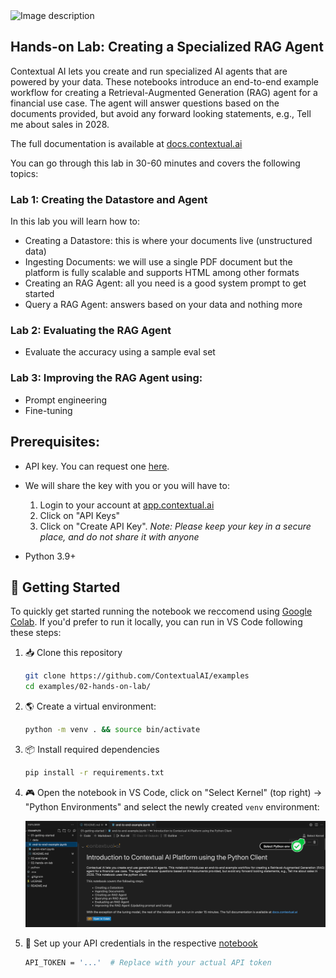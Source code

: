 <img src="https://imagedelivery.net/Dr98IMl5gQ9tPkFM5JRcng/3e5f6fbd-9bc6-4aa1-368e-e8bb1d6ca100/Ultra" alt="Image description" width="200" />

<br/>

## Hands-on Lab: Creating a Specialized RAG Agent

Contextual AI lets you create and run specialized AI agents that are powered by your data. These notebooks introduce an end-to-end example workflow for creating a Retrieval-Augmented Generation (RAG) agent for a financial use case. The agent will answer questions based on the documents provided, but avoid any forward looking statements, e.g., Tell me about sales in 2028. 

The full documentation is available at [docs.contextual.ai](https://docs.contextual.ai/)

You can go through this lab in 30-60 minutes and covers the following topics:

### Lab 1: Creating the Datastore and Agent

In this lab you will learn how to:

  - Creating a Datastore: this is where your documents live (unstructured data)
  - Ingesting Documents: we will use a single PDF document but the platform is fully scalable and supports HTML among other formats
  - Creating an RAG Agent: all you need is a good system prompt to get started
  - Query a RAG Agent: answers based on your data and nothing more

### Lab 2: Evaluating the RAG Agent

  - Evaluate the accuracy using a sample eval set

### Lab 3: Improving the RAG Agent using:
  - Prompt engineering
  - Fine-tuning

## Prerequisites:

- API key. You can request one [here](https://contextual.ai/platform/).

- We will share the key with you or you will have to:
 
    1. Login to your account at [app.contextual.ai](app.contextual.ai)
    2. Click on "API Keys"
    3. Click on "Create API Key". *Note: Please keep your key in a secure place, and do not share it with anyone*

- Python 3.9+

## 🚀 Getting Started

To quickly get started running the notebook we reccomend using [Google Colab](https://colab.research.google.com/). If you'd prefer to run it locally, you can run in VS Code following these steps:

1. 📥 Clone this repository
    ```bash
    git clone https://github.com/ContextualAI/examples
    cd examples/02-hands-on-lab/
    ```

2. 🌎 Create a virtual environment:

    ```bash
    python -m venv . && source bin/activate
    ```

3. 📦 Install required dependencies
    ```bash
    pip install -r requirements.txt
    ```
4. 🎮  Open the notebook in VS Code, click on "Select Kernel" (top right) -> "Python Environments" and select the newly created `venv` environment:


    ![](../images/vs-code-jupyter-setup.png)

5. 🔑 Set up your API credentials in the respective [notebook](01-getting-started/end-to-end-example.ipynb)
    ```bash
    API_TOKEN = '...'  # Replace with your actual API token
    ```